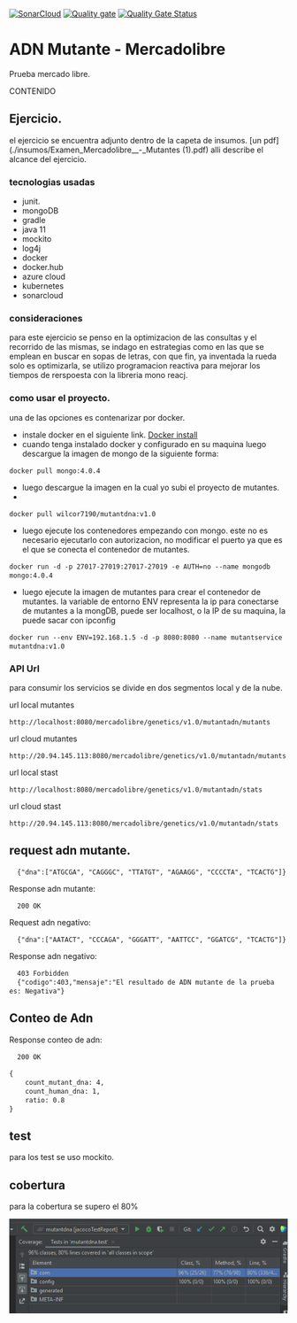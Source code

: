 [![SonarCloud](https://sonarcloud.io/images/project_badges/sonarcloud-white.svg)](https://sonarcloud.io/summary/new_code?id=wilcor7190_mutantdna)
[![Quality gate](https://sonarcloud.io/api/project_badges/quality_gate?project=wilcor7190_mutantdna)](https://sonarcloud.io/summary/new_code?id=wilcor7190_mutantdna)
[![Quality Gate Status](https://sonarcloud.io/api/project_badges/measure?project=wilcor7190_mutantdna&metric=alert_status)](https://sonarcloud.io/summary/new_code?id=wilcor7190_mutantdna)

#  ADN Mutante - Mercadolibre

Prueba mercado libre.

CONTENIDO

## Ejercicio.

el ejercicio se encuentra adjunto dentro de la capeta de insumos.
[un pdf](./insumos/Examen_Mercadolibre__-_Mutantes (1).pdf)
alli describe el alcance del ejercicio.

### tecnologias usadas
- junit.
- mongoDB
- gradle
- java 11
- mockito
- log4j
- docker
- docker.hub
- azure cloud
- kubernetes
- sonarcloud

### consideraciones

para este ejercicio se penso en la optimizacion de las consultas y el recorrido de las mismas, se indago en estrategias como en las que se emplean en buscar en sopas de letras, con que fin, ya inventada la rueda solo es optimizarla, se utilizo programacion reactiva para mejorar los tiempos de rerspoesta con la libreria mono reacj.

### como usar el proyecto.

una de las opciones es contenarizar por docker.

- instale docker en el siguiente link. [Docker install](https://docs.docker.com/desktop/windows/install/)
- cuando tenga instalado docker y configurado en su maquina luego descargue la imagen de mongo de la siguiente forma:
```
docker pull mongo:4.0.4
```
-  luego descargue la imagen en la cual yo subi el proyecto de mutantes.
-  
```
docker pull wilcor7190/mutantdna:v1.0
```

- luego ejecute los contenedores empezando con mongo. este no es necesario ejecutarlo con autorizacion, no modificar el puerto ya que es el que se conecta el contenedor de mutantes.

```
docker run -d -p 27017-27019:27017-27019 -e AUTH=no --name mongodb mongo:4.0.4
```

- luego ejecute la imagen de mutantes para crear el contenedor de mutantes. la variable de entorno
  ENV representa la ip para conectarse de mutantes a la mongDB, puede ser localhost, o la IP de su maquina, la puede sacar con ipconfig

```
docker run --env ENV=192.168.1.5 -d -p 8080:8080 --name mutantservice mutantdna:v1.0
```

### API Url

para consumir los servicios se divide en dos segmentos local y de la nube.

url local mutantes
```
http://localhost:8080/mercadolibre/genetics/v1.0/mutantadn/mutants
```
url cloud  mutantes
```
http://20.94.145.113:8080/mercadolibre/genetics/v1.0/mutantadn/mutants
```
url local stast
```
http://localhost:8080/mercadolibre/genetics/v1.0/mutantadn/stats
```
url cloud  stast
```
http://20.94.145.113:8080/mercadolibre/genetics/v1.0/mutantadn/stats
```
## request adn mutante.

```
  {"dna":["ATGCGA", "CAGGGC", "TTATGT", "AGAAGG", "CCCCTA", "TCACTG"]}
```

Response adn mutante:

```
  200 OK
```
Request adn negativo:

```
  {"dna":["AATACT", "CCCAGA", "GGGATT", "AATTCC", "GGATCG", "TCACTG"]}
```

Response adn negativo:

```
  403 Forbidden
  {"codigo":403,"mensaje":"El resultado de ADN mutante de la prueba es: Negativa"}
```


## Conteo de Adn

Response conteo de adn:

```
  200 OK
```

```
{
    count_mutant_dna: 4,
    count_human_dna: 1,
    ratio: 0.8
}
```

## test

para los test se uso mockito.

## cobertura

para la cobertura se supero el 80%

![coverage](./insumos/Coverage.png)














